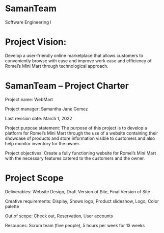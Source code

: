 # SamanTeam
Software Engineering I

# Project Vision:
Develop a user-friendly online marketplace that allows customers to conveniently browse with ease and improve work ease and efficiency of Romel’s Mini Mart through technological approach.

# SamanTeam – Project Charter

Project name: WebMart

Project manager: Samantha Jane Gomez 

Last revision date: March 1, 2022

Project purpose statement: The purpose of this project is to develop a platform for Romel’s Mini Mart through the use of a website containing their showcase of products and store information visible to customers and also help monitor inventory for the owner.

Project objectives: Create a fully functioning website for Romel’s Mini Mart with the necessary features catered to the customers and the owner.



# Project Scope

Deliverables:
Website Design,
Draft Version of Site,
Final Version of Site

Creative requirements:
Display,
Shows logo, 
Product slideshow,
Logo,
Color palette 

Out of scope:
Check out,
Reservation,
User accounts

Resources:
Scrum team (five people), 5 hours per week for 13 weeks
